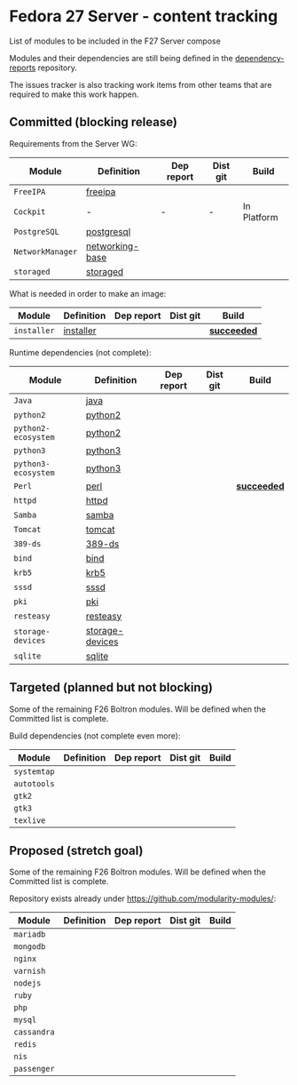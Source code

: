 # Fedora 27 Server - content tracking

List of modules to be included in the F27 Server compose

Modules and their dependencies are still being defined in the [dependency-reports](https://github.com/fedora-modularity/dependency-report) repository.

The issues tracker is also tracking work items from other teams that are required to make this work happen.

## Committed (blocking release)

Requirements from the Server WG:

| Module | Definition | Dep report | Dist git | Build |
|---|---|---|---|---|
| `FreeIPA ` | [freeipa](https://github.com/modularity-modules/freeipa) | | | | |
| `Cockpit` | - | - | - | In Platform |
| `PostgreSQL` | [postgresql](https://github.com/modularity-modules/postgresql) | | | | [**succeeded**](https://mbs.fedoraproject.org/module-build-service/1/module-builds/831) |
| `NetworkManager` | [networking-base](https://github.com/modularity-modules/networking-base) | | | | |
| `storaged` | [storaged](https://github.com/modularity-modules/storaged) | | | | |

What is needed in order to make an image:

| Module | Definition | Dep report | Dist git | Build |
|---|---|---|---|---|
| `installer` | [installer](https://github.com/modularity-modules/installer) | | | [**succeeded**](https://mbs.fedoraproject.org/module-build-service/1/module-builds/816) |

Runtime dependencies (not complete):

| Module | Definition | Dep report | Dist git | Build |
|---|---|---|---|---|
| `Java` | [java](https://github.com/modularity-modules/java) | | | |
| `python2` | [python2](https://github.com/modularity-modules/python2) | | | |
| `python2-ecosystem` | [python2](https://github.com/modularity-modules/python2) | | | |
| `python3` | [python3](https://github.com/modularity-modules/python3) | | | |
| `python3-ecosystem` | [python3](https://github.com/modularity-modules/python3) | | | |
| `Perl` | [perl](https://github.com/modularity-modules/perl) | | | [**succeeded**](https://koji.fedoraproject.org/koji/packages?tagID=1964) |
| `httpd` | [httpd](https://github.com/modularity-modules/httpd) | | | |
| `Samba` | [samba](https://github.com/modularity-modules/samba) | | | |
| `Tomcat` | [tomcat](https://github.com/modularity-modules/tomcat) | | | |
| `389-ds` | [389-ds](https://github.com/modularity-modules/389-ds) | | | |
| `bind` | [bind](https://github.com/modularity-modules/bind) | | | |
| `krb5` | [krb5](https://github.com/modularity-modules/krb5) | | | |
| `sssd` | [sssd](https://github.com/modularity-modules/sssd) | | | |
| `pki` | [pki](https://github.com/modularity-modules/pki) | | | |
| `resteasy` | [resteasy](https://github.com/modularity-modules/resteasy) | | | |
| `storage-devices` | [storage-devices](https://github.com/modularity-modules/storage-devices) | | | |
| `sqlite` | [sqlite](https://github.com/modularity-modules/sqlite) | | | |


## Targeted (planned but not blocking)

Some of the remaining F26 Boltron modules. Will be defined when the Committed list is complete.

Build dependencies (not complete even more):

| Module | Definition | Dep report | Dist git | Build |
|---|---|---|---|---|
| `systemtap` | | | | |
| `autotools` | | | | |
| `gtk2` | | | | |
| `gtk3` | | | | |
| `texlive` | | | | |

## Proposed (stretch goal)

Some of the remaining F26 Boltron modules. Will be defined when the Committed list is complete.

Repository exists already under https://github.com/modularity-modules/:

| Module | Definition | Dep report | Dist git | Build |
|---|---|---|---|---|
| `mariadb` | | | | |
| `mongodb` | | | | |
| `nginx` | | | | |
| `varnish` | | | | |
| `nodejs` | | | | |
| `ruby` | | | | |
| `php` | | | | |
| `mysql` | | | | |
| `cassandra` | | | | |
| `redis` | | | | |
| `nis` | | | | |
| `passenger` | | | | |

